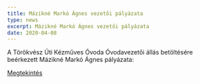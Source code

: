 ```yaml
---
title: Mázikné Markó Ágnes vezetői pályázata
type: news
excerpt: Mázikné Markó Ágnes vezetői pályázata
date: 2020-04-08
---
```


A Törökvész Úti Kézműves Óvoda Óvodavezetői állás betöltésére beérkezett Mázikné Markó Ágnes pályázata:

[Megtekintés](https://drive.google.com/file/d/1Ip3V5qN5lwEEbaVAxWas8vNudCaJTf0V/view?usp=sharing)
